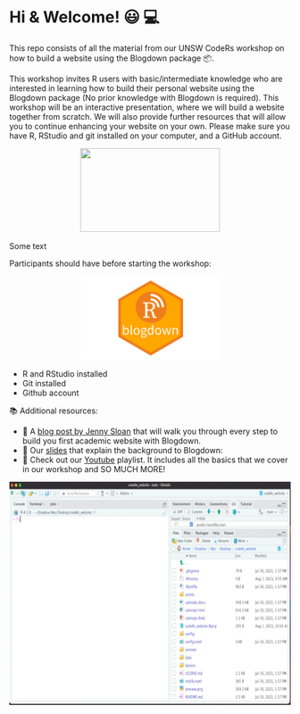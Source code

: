 # Hi & Welcome! :smiley:&#8205; &#128187;

This repo consists of all the material from our UNSW CodeRs workshop on how to build a website using the Blogdown package :package:. 

This workshop invites R users with basic/intermediate knowledge who are interested in learning how to build their personal website using the Blogdown package (No prior knowledge with Blogdown is required). This workshop will be an interactive presentation, where we will build a website together from scratch. We will also provide further resources that will allow you to continue enhancing your website on your own. Please make sure you have R, RStudio and git installed on your computer, and a GitHub account.

<p align="center">
  <img width="250" height="150" src="">
  <p>Some text</p>
</p>


Participants should have before starting the workshop: 
<p align="center">
  <img width="250" height="150" src="https://github.com/UNSW-codeRs/Blogdown-Workshop/blob/main/featured.png">
</p>

- R and RStudio installed
- Git installed
- Github account


:books: Additional resources: 
- :link: A [blog post by Jenny Sloan](https://jennysloane.netlify.app/project/blogdown/) that will walk you through every step to build you first academic website with Blogdown.
- :link: Our [slides](https://github.com/UNSW-codeRs/Blogdown-Workshop/blob/main/Introduction_Blogdown.pptx) that explain the background to Blogdown: 
- :link: Check out our [Youtube](https://www.youtube.com/channel/UC9Sm1qcdzyGVjQMgWsW4pcw/playlists) playlist. It includes all the basics that we cover in our workshop and SO MUCH MORE!

<p align="center">
  <img width="600" height="400" src="gif_blogdown_final_SparkVideo-2.gif">
</p>




